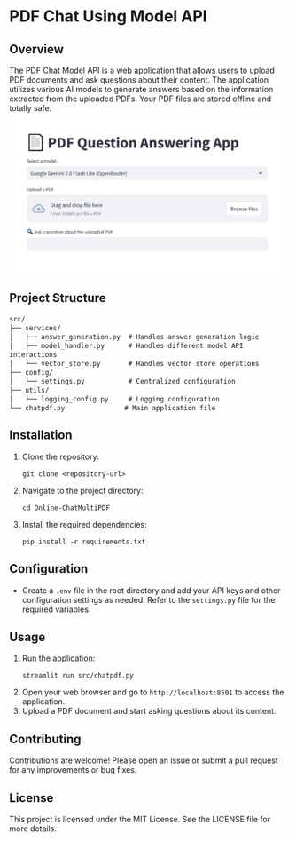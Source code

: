 # PDF Chat Using Model API

## Overview
The PDF Chat Model API is a web application that allows users to upload PDF documents and ask questions about their content. The application utilizes various AI models to generate answers based on the information extracted from the uploaded PDFs. Your PDF files are stored offline and totally safe.

![image-20250210234549801](UI.png)

## Project Structure
```
src/
├── services/
│   ├── answer_generation.py  # Handles answer generation logic
│   ├── model_handler.py      # Handles different model API interactions
│   └── vector_store.py       # Handles vector store operations
├── config/
│   └── settings.py           # Centralized configuration
├── utils/
│   └── logging_config.py     # Logging configuration
└── chatpdf.py               # Main application file
```

## Installation
1. Clone the repository:
   ```
   git clone <repository-url>
   ```
2. Navigate to the project directory:
   ```
   cd Online-ChatMultiPDF
   ```
3. Install the required dependencies:
   ```
   pip install -r requirements.txt
   ```

## Configuration
- Create a `.env` file in the root directory and add your API keys and other configuration settings as needed. Refer to the `settings.py` file for the required variables.

## Usage
1. Run the application:
   ```
   streamlit run src/chatpdf.py
   ```
2. Open your web browser and go to `http://localhost:8501` to access the application.
3. Upload a PDF document and start asking questions about its content.

## Contributing
Contributions are welcome! Please open an issue or submit a pull request for any improvements or bug fixes.

## License
This project is licensed under the MIT License. See the LICENSE file for more details.